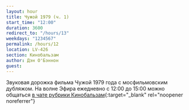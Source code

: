 ```yaml
---
layout: hour
title: Чужой 1979 (ч. 1)
start_time: "12:00"
duration: 3600
redirect_to: "/hours/13"
weekdays: "1234567"
permalink: /hours/12
location: LV-426
section: Кинобальзам
author: Дэн О'Бэннон
guest:   
---
```


Звуковая дорожка фильма Чужой 1979 года с мосфильмовским дубляжом. На волне Эфира ежедневно c 12:00 до 15:00 можно общаться [в чате рубрики Кинобальзам](https://t.me/+LJbX4Hr0myYxMGRi){:target="_blank" rel="noopener noreferrer"}
